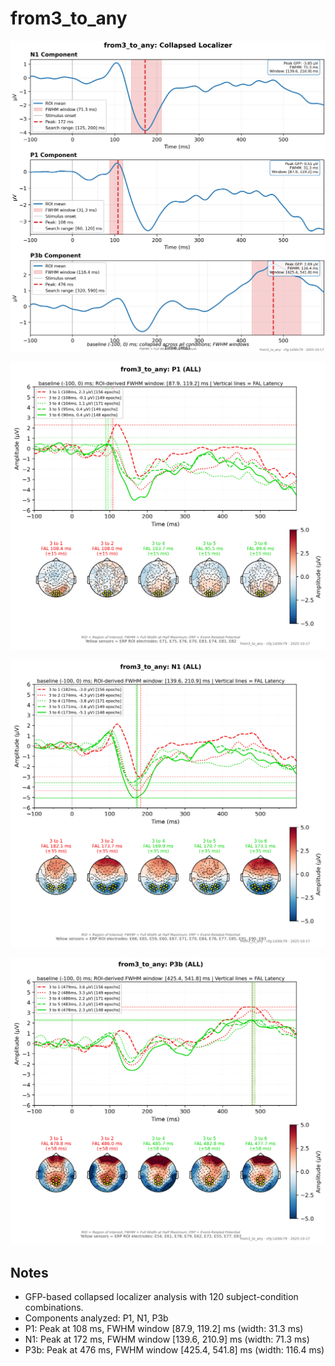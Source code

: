 # from3_to_any

![figure](docs/assets/plots/from3_to_any/from3_to_any-collapsed_localizer.png)

![figure](docs/assets/plots/from3_to_any/from3_to_any-P1.png)

![figure](docs/assets/plots/from3_to_any/from3_to_any-N1.png)

![figure](docs/assets/plots/from3_to_any/from3_to_any-P3b.png)


## Notes

- GFP-based collapsed localizer analysis with 120 subject-condition combinations.
- Components analyzed: P1, N1, P3b
- P1: Peak at 108 ms, FWHM window [87.9, 119.2] ms (width: 31.3 ms)
- N1: Peak at 172 ms, FWHM window [139.6, 210.9] ms (width: 71.3 ms)
- P3b: Peak at 476 ms, FWHM window [425.4, 541.8] ms (width: 116.4 ms)
